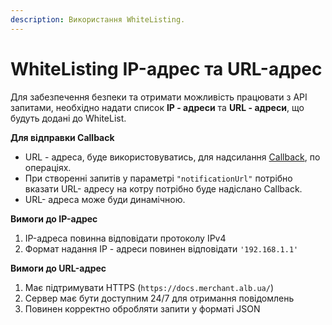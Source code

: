 ```yaml
---
description: Використання WhiteListing.
---
```


# WhiteListing IP-адрес та URL-адрес

Для забезпечення безпеки та отримати можливість працювати з API запитами, необхідно надати список **IP - адреси** та **URL - адреси**, що будуть додані до WhiteList.

**Для відправки Callback**

* URL - адреса, буде використовуватись, для надсилання [Callback](https://docs.merchant.alb.ua/platizhni-metodi-h2h/callback), по операціях.
* При створенні запитів у параметрі `"notificationUrl"`  потрібно вказати  URL- адресу на котру потрібно буде надіслано Callback.
* URL- адреса може буди динамічною.

**Вимоги до IP-адрес**

1. IP-адреса повинна відповідати протоколу IPv4
2. Формат надання IP - адреси повинен відповідати `'192.168.1.1'`

**Вимоги до URL-адрес**

1. Має підтримувати HTTPS (`https://docs.merchant.alb.ua/`)
2. Сервер має бути доступним 24/7 для отримання повідомлень
3. Повинен корректно обробляти запити у форматі JSON
